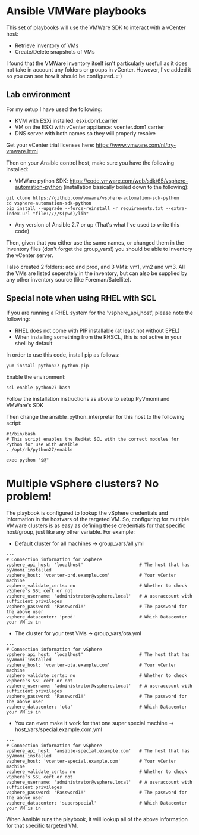 # Ansible VMWare playbooks
This set of playbooks will use the VMWare SDK to interact with a vCenter host:

* Retrieve inventory of VMs
* Create/Delete snapshots of VMs

I found that the VMWare inventory itself isn't particularly usefull as it does not take in account any folders or groups in vCenter. However, I've added it so you can see how it should be configured. :-)

## Lab environment
For my setup I have used the following:

* KVM with ESXi installed: esxi.dom1.carrier
* VM on the ESXi with vCenter appliance: vcenter.dom1.carrier
* DNS server with both names so they will properly resolve

Get your vCenter trial licenses here: https://www.vmware.com/nl/try-vmware.html

Then on your Ansible control host, make sure you have the following installed:

* VMWare python SDK: https://code.vmware.com/web/sdk/65/vsphere-automation-python (installation basically boiled down to the following):
```
git clone https://github.com/vmware/vsphere-automation-sdk-python
cd vsphere-automation-sdk-python
pip install --upgrade --force-reinstall -r requirements.txt --extra-index-url "file:////$(pwd)/lib"
```
* Any version of Ansible 2.7 or up (That's what I've used to write this code)

Then, given that you either use the same names, or changed them in the inventory files (don't forget the group_vars!) you should be able to inventory the vCenter server.

I also created 2 folders: acc and prod, and 3 VMs: vm1, vm2 and vm3. All the VMs are listed seperately in the inventory, but can also be supplied by any other inventory source (like Foreman/Satellite).

## Special note when using RHEL with SCL
If you are running a RHEL system for the 'vsphere_api_host', please note the following:

* RHEL does not come with PIP installable (at least not without EPEL)
* When installing something from the RHSCL, this is not active in your shell by default

In order to use this code, install pip as follows:

```
yum install python27-python-pip
```

Enable the environment:

```
scl enable python27 bash
```

Follow the installation instructions as above to setup PyVmomi and VMWare's SDK

Then change the ansible_python_interpreter for this host to the following script:

```
#!/bin/bash
# This script enables the RedHat SCL with the correct modules for Python for use with Ansible
. /opt/rh/python27/enable

exec python "$@"
```


# Multiple vSphere clusters? No problem!
The playbook is configured to lookup the vSphere credentials and information in the hostvars of the targeted VM.
So, configuring for multiple VMware clusters is as easy as defining these credentials for that specific host/group, just like any other variable. For example:

* Default cluster for all machines -> group_vars/all.yml
```
---
# Connection information for vSphere
vpshere_api_host: 'localhost'                     # The host that has pyVmomi installed
vsphere_host: 'vcenter-prd.example.com'           # Your vCenter machine
vsphere_validate_certs: no                        # Whether to check vSphere's SSL cert or not
vsphere_username: 'administrator@vsphere.local'   # A useraccount with sufficient privileges
vsphere_password: 'Password1!'                    # The password for the above user
vsphere_datacenter: 'prod'                        # Which Datacenter your VM is in
```

* The cluster for your test VMs -> group_vars/ota.yml
```
---
# Connection information for vSphere
vpshere_api_host: 'localhost'                     # The host that has pyVmomi installed
vsphere_host: 'vcenter-ota.example.com'           # Your vCenter machine
vsphere_validate_certs: no                        # Whether to check vSphere's SSL cert or not
vsphere_username: 'administrator@vsphere.local'   # A useraccount with sufficient privileges
vsphere_password: 'Password1!'                    # The password for the above user
vsphere_datacenter: 'ota'                         # Which Datacenter your VM is in
```

* You can even make it work for that one super special machine -> host_vars/special.example.com.yml
```
---
# Connection information for vSphere
vpshere_api_host: 'ansible-special.example.com'   # The host that has pyVmomi installed
vsphere_host: 'vcenter-special.example.com'       # Your vCenter machine
vsphere_validate_certs: no                        # Whether to check vSphere's SSL cert or not
vsphere_username: 'administrator@vsphere.local'   # A useraccount with sufficient privileges
vsphere_password: 'Password1!'                    # The password for the above user
vsphere_datacenter: 'superspecial'                # Which Datacenter your VM is in
```

When Ansible runs the playbook, it will lookup all of the above information for that specific targeted VM.
